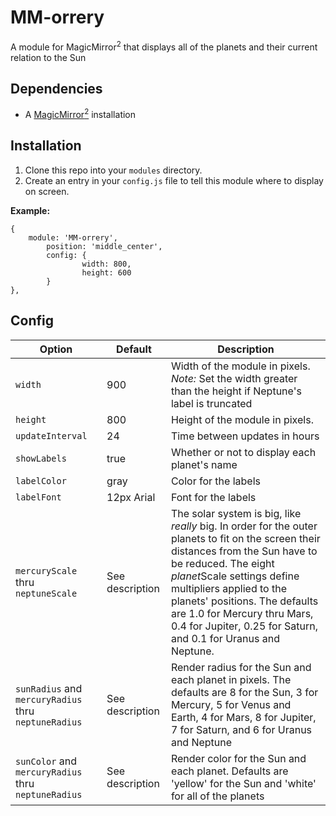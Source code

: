 # MM-orrery
A module for MagicMirror<sup>2</sup> that displays all of the planets and their current relation to the Sun

## Dependencies
  * A [MagicMirror<sup>2</sup>](https://github.com/MichMich/MagicMirror) installation

## Installation
  1. Clone this repo into your `modules` directory.
  2. Create an entry in your `config.js` file to tell this module where to display on screen.

 **Example:**
```
{
    module: 'MM-orrery',
        position: 'middle_center',
        config: {
                width: 800,
                height: 600
        }
},
```

## Config
| **Option** | **Default**|**Description** |
| --- | --- | --- |
| `width` | 900 | Width of the module in pixels. *Note:* Set the width greater than the height if Neptune's label is truncated  |
|`height`| 800 | Height of the module in pixels.|
|`updateInterval`|24 |Time between updates in hours|
|`showLabels`|true|Whether or not to display each planet's name|
|`labelColor`|gray|Color for the labels|
|`labelFont`|12px Arial|Font for the labels|
|`mercuryScale` thru `neptuneScale`|See description|The solar system is big, like *really* big. In order for the outer planets to fit on the screen their distances from the Sun have to be reduced. The eight *planet*Scale settings define multipliers applied to the planets' positions. The defaults are 1.0 for Mercury thru Mars, 0.4 for Jupiter, 0.25 for Saturn, and 0.1 for Uranus and Neptune.
|`sunRadius` and `mercuryRadius` thru `neptuneRadius`|See description|Render radius for the Sun and each planet in pixels. The defaults are 8 for the Sun, 3 for Mercury, 5 for Venus and Earth, 4 for Mars, 8 for Jupiter, 7 for Saturn, and 6 for Uranus and Neptune
|`sunColor` and `mercuryRadius` thru `neptuneRadius`|See description|Render color for the Sun and each planet. Defaults are 'yellow' for the Sun and 'white' for all of the planets


